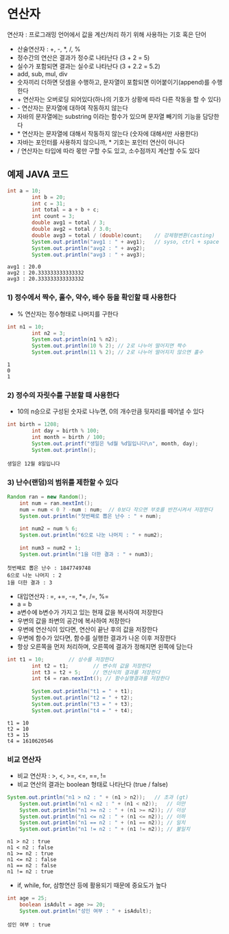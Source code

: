 # 연산자

연산자 : 프로그래밍 언어에서 값을 계산/처리 하기 위해 사용하는 기호 혹은 단어

- 산술연산자 : +, -, *, /, %
- 정수간의 연산은 결과가 정수로 나타난다 (3 + 2 = 5)
- 실수가 포함되면 결과는 실수로 나타난다 (3 + 2.2 = 5.2)
- add, sub, mul, div
- 숫자끼리 더하면 덧셈을 수행하고, 문자열이 포함되면 이어붙이기(append)를 수행한다
- \+ 연산자는 오버로딩 되어있다(하나의 기호가 상황에 따라 다른 작동을 할 수 있다)
- \- 연산자는 문자열에 대하여 작동하지 않는다
- 자바의 문자열에는 substring 이라는 함수가 있으며 문자열 빼기의 기능을 담당한다
- \* 연산자는 문자열에 대해서 작동하지 않는다 (숫자에 대해서만 사용한다)
- 자바는 포인터를 사용하지 않으니까, * 기호는 포인터 연산이 아니다
- / 연산자는 타입에 따라 몫만 구할 수도 있고, 소수점까지 계산할 수도 있다

## 예제 JAVA 코드


```Java
int a = 10;
		int b = 20;
		int c = 31;
		int total = a + b + c;
		int count = 3;
		double avg1 = total / 3;
		double avg2 = total / 3.0;
		double avg3 = total / (double)count;	// 강제형변환(casting)
		System.out.println("avg1 : " + avg1);	// syso, ctrl + space
		System.out.println("avg2 : " + avg2);
		System.out.println("avg3 : " + avg3);
```

    avg1 : 20.0
    avg2 : 20.333333333333332
    avg3 : 20.333333333333332
    

		
### 1) 정수에서 짝수, 홀수, 약수, 배수 등을 확인할 때 사용한다
  - % 연산자는 정수형태로 나머지를 구한다


```Java
int n1 = 10;
		int n2 = 3;
		System.out.println(n1 % n2);
		System.out.println(10 % 2);	// 2로 나누어 떨어지면 짝수
		System.out.println(11 % 2);	// 2로 나누어 떨어지지 않으면 홀수
```

    1
    0
    1
    

### 2) 정수의 자릿수를 구분할 때 사용한다
 - 10의 n승으로 구성된 숫자로 나누면, 0의 개수만큼 뒷자리를 떼어낼 수 있다


```Java
int birth = 1208;
		int day = birth % 100;	
		int month = birth / 100;
		System.out.printf("생일은 %d월 %d일입니다\n", month, day);
        System.out.println();
```

    생일은 12월 8일입니다
    
    

### 3) 난수(랜덤)의 범위를 제한할 수 있다


```Java
Random ran = new Random();
	int num = ran.nextInt();
	num = num < 0 ? -num : num;  // 0보다 작으면 부호를 반전시켜서 저장한다
	System.out.println("첫번째로 뽑은 난수 : " + num);
	
	int num2 = num % 6;
	System.out.println("6으로 나눈 나머지 : " + num2);
	
	int num3 = num2 + 1;
	System.out.println("1을 더한 결과 : " + num3);
```

    첫번째로 뽑은 난수 : 1847749748
    6으로 나눈 나머지 : 2
    1을 더한 결과 : 3
    

- 대입연산자 : =, +=, -=, *=, /=, %=
- a = b
- a변수에 b변수가 가지고 있는 현재 값을 복사하여 저장한다
- 우변의 값을 좌변의 공간에 복사하여 저장한다
- 우변에 연산식이 있다면, 연산이 끝난 후의 값을 저장한다
- 우변에 함수가 있다면, 함수를 실행한 결과가 나온 이후 저장한다
- 항상 오른쪽을 먼저 처리하며, 오른쪽에 결과가 정해지면 왼쪽에 담는다


```Java
int t1 = 10;		// 상수를 저장한다
		int t2 = t1;		// 변수의 값을 저장한다
		int t3 = t2 + 5;	// 연산식의 결과를 저장한다
		int t4 = ran.nextInt();	// 함수실행결과를 저장한다
		
		System.out.println("t1 = " + t1);
		System.out.println("t2 = " + t2);
		System.out.println("t3 = " + t3);
		System.out.println("t4 = " + t4);
```

    t1 = 10
    t2 = 10
    t3 = 15
    t4 = 1610620546
    

### 비교 연산자

- 비교 연산자 : >, <, >=, <=, ==, !=
- 비교 연산의 결과는 boolean 형태로 나타난다 (true / false)


```Java
System.out.println("n1 > n2 : " + (n1 > n2));	// 초과 (gt)
	System.out.println("n1 < n2 : " + (n1 < n2));	// 미만
	System.out.println("n1 >= n2 : " + (n1 >= n2));	// 이상
	System.out.println("n1 <= n2 : " + (n1 <= n2));	// 이하
	System.out.println("n1 == n2 : " + (n1 == n2));	// 일치
	System.out.println("n1 != n2 : " + (n1 != n2));	// 불일치
```

    n1 > n2 : true
    n1 < n2 : false
    n1 >= n2 : true
    n1 <= n2 : false
    n1 == n2 : false
    n1 != n2 : true
    

- if, while, for, 삼항연산 등에 활용되기 때문에 중요도가 높다


```Java
int age = 25;
	boolean isAdult = age >= 20;
	System.out.println("성인 여부 : " + isAdult);
```

    성인 여부 : true
    
